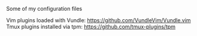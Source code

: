 Some of my configuration files

Vim plugins loaded with Vundle: https://github.com/VundleVim/Vundle.vim
Tmux plugins installed via tpm: https://github.com/tmux-plugins/tpm
